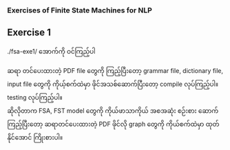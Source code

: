 ### Exercises of Finite State Machines for NLP

## Exercise 1

./fsa-exe1/ အောက်ကို ဝင်ကြည့်ပါ  

ဆရာ တင်ပေးထားတဲ့ PDF file တွေကို ကြည့်ပြီးတော့ grammar file, dictionary file, input file တွေကို ကိုယ့်စက်ထဲမှာ ဖိုင်အသစ်ဆောက်ပြီးတော့ compile လုပ်ကြည့်ပါ။  
testing လုပ်ကြည့်ပါ။  
ဆိုလိုတာက FSA, FST model တွေကို ကိုယ်ဖာသာကိုယ် အစအဆုံး စဉ်းစား ဆောက်ကြည့်ပြီးတော့ ဆရာတင်ပေးထားတဲ့ PDF ဖိုင်လို graph တွေကို ကိုယ်စက်ထဲမှာ ထုတ်နိုင်အောင် ကြိုးစားပါ။
